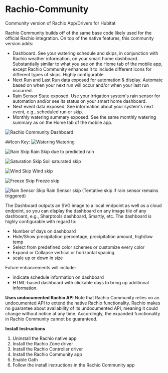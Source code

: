 # Rachio-Community
Community version of Rachio App/Drivers for Hubitat

Rachio Community builds off of the same base code likely used for the official Rachio integration. On top of the native features, this community version adds:
* Dashboard. See your watering schedule and skips, in conjunction with Rachio weather information, on your smart home dashboard. Substantially similar to what you see on the Home tab of the mobile app, except Rachio Community enhances it to include different icons for different types of skips. Highly configurable.
* Next Run and Last Run data exposed for automation & display. Automate based on when your next run will occur and/or when your last run occurred.
* Rain Sensor State exposed. Use your irrigation system's rain sensor for automation and/or see its status on your smart home dashboard.
* Next event data exposed. See information about your system's next event, e.g., scheduled run or skip.
* Monthly watering summary exposed. See the same monthly watering summary as on the Home tab of the mobile app.

![Rachio Community Dashboard](https://raw.githubusercontent.com/lnjustin/Rachio-Community/master/Images/Dashboard.JPG)

##Icon Key:
![Watering](https://raw.githubusercontent.com/lnjustin/Rachio-Community/master/Images/water.JPG) Watering

![Rain Skip](https://raw.githubusercontent.com/lnjustin/Rachio-Community/master/Images/rain%20skip.JPG) Rain Skip due to predicted rain

![Saturation Skip](https://raw.githubusercontent.com/lnjustin/Rachio-Community/master/Images/saturation%20skip.JPG) Soil saturated skip

![Wind Skip](https://raw.githubusercontent.com/lnjustin/Rachio-Community/master/Images/Wind%20Skip.JPG) Wind skip

![Freeze Skip](https://raw.githubusercontent.com/lnjustin/Rachio-Community/master/Images/freeze%20Skip.JPG) Freeze skip

![Rain Sensor Skip](https://raw.githubusercontent.com/lnjustin/Rachio-Community/master/Images/rain%20sensor%20skip.JPG) Rain Sensor skip
(Tentative skip if rain sensor remains triggered)

The Dashboard outputs an SVG image to a local endpoint as well as a cloud endpoint, so you can display the dashboard on any image tile of any dashboard, e.g., Sharptools dashboard, Smartly, etc. The dashboard is highly configurable with regard to:
* Number of days on dashboard
* Hide/Show precipitation percentage, precipitation amount, high/low temp
* Select from predefined color schemes or customize every color
* Expand or Collapse vertical or horizontal spacing
* scale up or down in size

Future enhancements will include:
- indicate schedule information on dashboard
- HTML-based dashboard with clickable days to bring up additional information.

**Uses undocumented Rachio API**
Note that Rachio Community relies on an undocumented API to extend the native Rachio functionality. Rachio makes no guarantee about availability of its undocumented API, meaning it could change without notice at any time. Accordingly, the expanded functionality in Rachio Community cannot be guaranteed.

**Install Instructions**
1. Uninstall the Rachio native app
2. Install the Rachio Zone driver
3. Install the Rachio Controller driver
4. Install the Rachio Community app
5. Enable Oath
6. Follow the install instructions in the Rachio Community app

